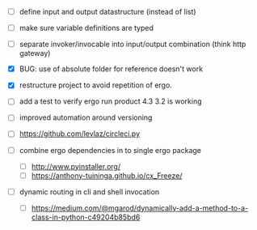 - [ ] define input and output datastructure (instead of list)
- [ ] make sure variable definitions are typed
- [ ] separate invoker/invocable into input/output combination (think http gateway)
- [x] BUG: use of absolute folder for reference doesn't work
- [x] restructure project to avoid repetition of ergo.
- [ ] add a test to verify ergo run product 4.3 3.2 is working
- [ ] improved automation around versioning
- [ ] https://github.com/levlaz/circleci.py

- [ ] combine ergo dependencies in to single ergo package
	- [ ] http://www.pyinstaller.org/
	- [ ] https://anthony-tuininga.github.io/cx_Freeze/
- [ ] dynamic routing in cli and shell invocation
	- [ ] https://medium.com/@mgarod/dynamically-add-a-method-to-a-class-in-python-c49204b85bd6